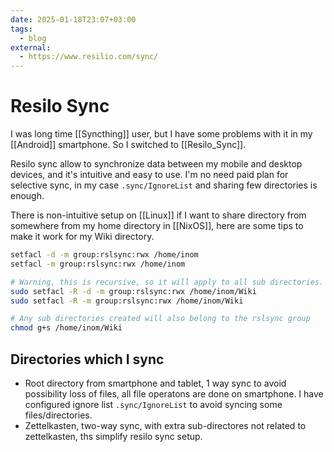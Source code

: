 ```yaml
---
date: 2025-01-18T23:07+03:00
tags:
  - blog
external:
  - https://www.resilio.com/sync/
---
```


# Resilo Sync

I was long time [[Syncthing]] user, but I have some problems with it in my
[[Android]] smartphone. So I switched to [[Resilo_Sync]].

Resilo sync allow to synchronize data between my mobile and desktop devices, and
it's intuitive and easy to use. I'm no need paid plan for selective sync, in my
case `.sync/IgnoreList` and sharing few directories is enough.

There is non-intuitive setup on [[Linux]] if I want to share directory from
somewhere from my home directory in [[NixOS]], here are some tips to make it
work for my Wiki directory.

```sh
setfacl -d -m group:rslsync:rwx /home/inom
setfacl -m group:rslsync:rwx /home/inom

# Warning, this is recursive, so it will apply to all sub directories.
sudo setfacl -R -d -m group:rslsync:rwx /home/inom/Wiki
sudo setfacl -R -m group:rslsync:rwx /home/inom/Wiki

# Any sub directories created will also belong to the rslsync group
chmod g+s /home/inom/Wiki
```

## Directories which I sync

- Root directory from smartphone and tablet, 1 way sync to avoid possibility
  loss of files, all file operatons are done on smartphone. I have configured
  ignore list `.sync/IgnoreList` to avoid syncing some files/directories.
- Zettelkasten, two-way sync, with extra sub-directores not related to
  zettelkasten, ths simplify resilo sync setup.
